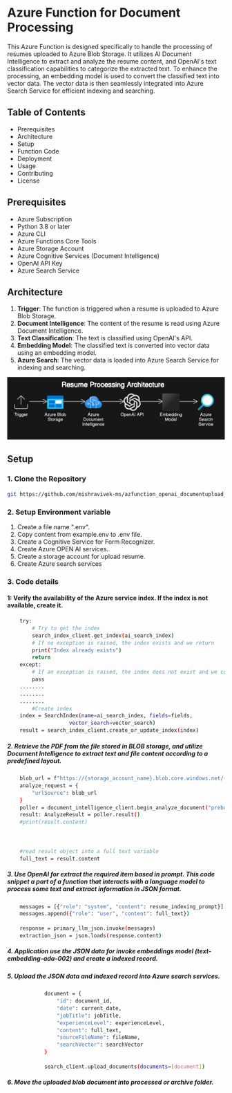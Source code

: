 # Azure Function for Document Processing
This Azure Function is designed specifically to handle the processing of resumes uploaded to Azure Blob Storage. It utilizes AI Document Intelligence to extract and analyze the resume content, and OpenAI's text classification capabilities to categorize the extracted text. To enhance the processing, an embedding model is used to convert the classified text into vector data. The vector data is then seamlessly integrated into Azure Search Service for efficient indexing and searching.

## Table of Contents
- Prerequisites
- Architecture
- Setup
- Function Code
- Deployment
- Usage
- Contributing
- License

## Prerequisites
- Azure Subscription
- Python 3.8 or later
- Azure CLI
- Azure Functions Core Tools
- Azure Storage Account
- Azure Cognitive Services (Document Intelligence)
- OpenAI API Key
- Azure Search Service

## Architecture
1. **Trigger**: The function is triggered when a resume is uploaded to Azure Blob Storage.
2. **Document Intelligence**: The content of the resume is read using Azure Document Intelligence.
3. **Text Classification**: The text is classified using OpenAI's API.
4. **Embedding Model**: The classified text is converted into vector data using an embedding model.
5. **Azure Search**: The vector data is loaded into Azure Search Service for indexing and searching.

![Architecture](image/image.bmp)
## Setup

### 1. Clone the Repository
```bash
git https://github.com/mishravivek-ms/azfunction_openai_documentupload_aisearch_python.git

```


### 2. Setup Environment variable
1. Create a file name ".env".
2. Copy content from example.env to .env file.
3. Create a Cognitive Service for Form Recognizer.
4. Create Azure OPEN AI services. 
5. Create a storage account for upload resume. 
6. Create Azure search services 


### 3. Code details 
#### 1: Verify the availability of the Azure service index. If the index is not available, create it.
```bash
    try:
        # Try to get the index
        search_index_client.get_index(ai_search_index)
        # If no exception is raised, the index exists and we return
        print("Index already exists")
        return
    except:
        # If an exception is raised, the index does not exist and we continue with the logic to create it
        pass
    ........
    ........
    ........
        #Create index
    index = SearchIndex(name=ai_search_index, fields=fields,
                    vector_search=vector_search)
    result = search_index_client.create_or_update_index(index)
```

##### 2. Retrieve the PDF from the file stored in BLOB storage, and utilize Document Intelligence to extract text and file content according to a predefined layout.
```bash
    blob_url = f"https://{storage_account_name}.blob.core.windows.net/{input_file}"
    analyze_request = {
        "urlSource": blob_url
    }
    poller = document_intelligence_client.begin_analyze_document("prebuilt-layout", analyze_request=analyze_request)
    result: AnalyzeResult = poller.result()
    #print(result.content)
    
    

    #read result object into a full text variable
    full_text = result.content

```
##### 3. Use OpenAI for extract the required item based in prompt. This code snippet a part of a function that interacts with a language model to process some text and extract information in JSON format.
```bash
    messages = [{"role": "system", "content": resume_indexing_prompt}]
    messages.append({"role": "user", "content": full_text})

    response = primary_llm_json.invoke(messages)
    extraction_json = json.loads(response.content)
```

##### 4. Application use the JSON data for invoke embeddings model (text-embedding-ada-002) and create a indexed record. 


##### 5. Upload the JSON data and indexed record into Azure search services. 
```bash
            document = {
                "id": document_id,
                "date": current_date,
                "jobTitle": jobTitle,
                "experienceLevel": experienceLevel,
                "content": full_text,
                "sourceFileName": fileName,
                "searchVector": searchVector
            }
            
            search_client.upload_documents(documents=[document])
```
##### 6. Move the uploaded blob document into processed or archive folder. 
